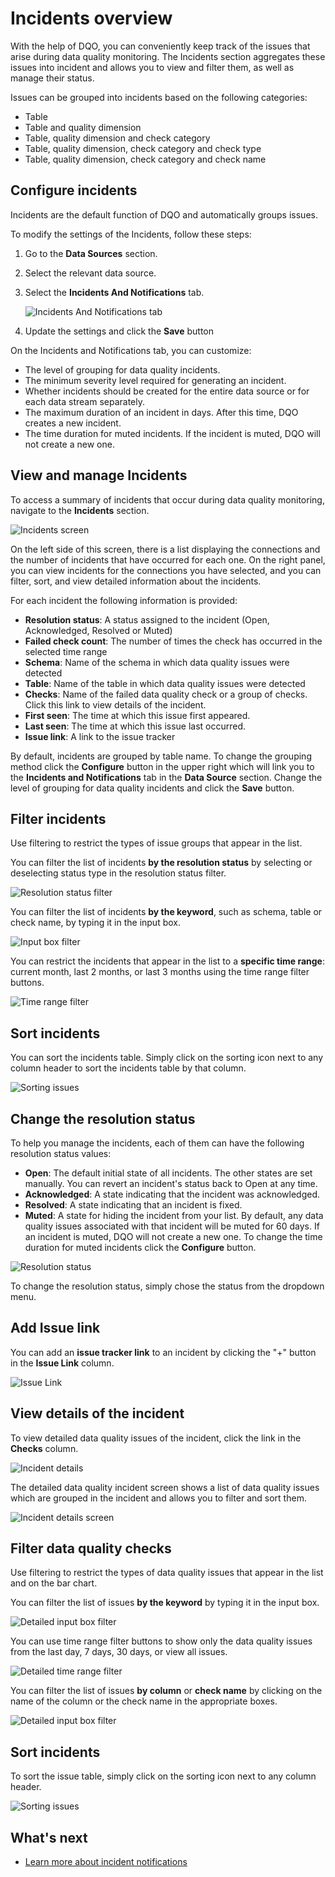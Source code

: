 # Incidents overview

With the help of DQO, you can conveniently keep track of the issues that arise during data quality monitoring. The Incidents section aggregates
these issues into incident and allows you to view and filter them, as well as manage their status.

Issues can be grouped into incidents based on the following categories:

- Table
- Table and quality dimension
- Table, quality dimension and check category
- Table, quality dimension, check category and check type
- Table, quality dimension, check category and check name

## Configure incidents

Incidents are the default function of DQO and automatically groups issues.

To modify the settings of the Incidents, follow these steps:

1. Go to the **Data Sources** section.

2. Select the relevant data source.

3. Select the **Incidents And Notifications** tab.

   ![Incidents And Notifications tab](https://dqops.com/docs/images/working-with-dqo/incidents-and-notifications/incidents-and-notifications-settings.png)

4. Update the settings and click the **Save** button

On the Incidents and Notifications tab, you can customize:

- The level of grouping for data quality incidents.
- The minimum severity level required for generating an incident.
- Whether incidents should be created for the entire data source or for each data stream separately.
- The maximum duration of an incident in days. After this time, DQO creates a new incident.
- The time duration for muted incidents. If the incident is muted, DQO will not create a new one.

## View and manage Incidents

To access a summary of incidents that occur during data quality monitoring, navigate to the **Incidents** section.

![Incidents screen](https://dqops.com/docs/images/working-with-dqo/incidents-and-notifications/incidents-screen.png)

On the left side of this screen, there is a list displaying the connections and the number of incidents that have
occurred for each one. On the right panel, you can view incidents for the connections you have selected, and you can
filter, sort, and view detailed information about the incidents.

For each incident the following information is provided:

- **Resolution status**: A status assigned to the incident (Open, Acknowledged, Resolved or Muted)
- **Failed check count**: The number of times the check has occurred in the selected time range
- **Schema**: Name of the schema in which data quality issues were detected
- **Table**: Name of the table in which data quality issues were detected
- **Checks**: Name of the failed data quality check or a group of checks. Click this link to view details of the incident.
- **First seen**: The time at which this issue first appeared.
- **Last seen**: The time at which this issue last occurred.
- **Issue link**: A link to the issue tracker

By default, incidents are grouped by table name. To change the grouping method click the **Configure** button in the upper right which
will link you to the **Incidents and Notifications** tab in the **Data Source** section.
Change the level of grouping for data quality incidents and click the **Save** button.

## Filter incidents

Use filtering to restrict the types of issue groups that appear in the list.

You can filter the list of incidents **by the resolution status** by selecting or deselecting status type in the resolution status filter.

![Resolution status filter](https://dqops.com/docs/images/working-with-dqo/incidents-and-notifications/resolution-status-filter.png)

You can filter the list of incidents **by the keyword**, such as schema, table or check name, by typing it in the input box.

![Input box filter](https://dqops.com/docs/images/working-with-dqo/incidents-and-notifications/input-box-filter.png)

You can restrict the incidents that appear in the list to a **specific time range**: current month, last 2 months, or last 3
months using the time range filter buttons.

![Time range filter](https://dqops.com/docs/images/working-with-dqo/incidents-and-notifications/time-range-filter.png)

## Sort incidents

You can sort the incidents table. Simply click on the sorting icon next to any column header to sort the incidents table by that column.

![Sorting issues](https://dqops.com/docs/images/working-with-dqo/incidents-and-notifications/sort-incidents.png)

## Change the resolution status

To help you manage the incidents, each of them can have the following resolution status values:

- **Open**: The default initial state of all incidents. The other states are set manually. You can revert an incident's status back to Open at any time.
- **Acknowledged**: A state indicating that the incident was acknowledged.
- **Resolved**: A state indicating that an incident is fixed.
- **Muted**: A state for hiding the incident from your list. By default, any data quality issues associated with that
  incident will be muted for 60 days. If an incident is muted, DQO will not create a new one. To change the time duration for muted incidents
  click the **Configure** button.

![Resolution status](https://dqops.com/docs/images/working-with-dqo/incidents-and-notifications/resolution-status.png)

To change the resolution status, simply chose the status from the dropdown menu.

## Add Issue link

You can add an **issue tracker link** to an incident by clicking the "+" button in the **Issue Link** column.

![Issue Link](https://dqops.com/docs/images/working-with-dqo/incidents-and-notifications/issue-link2.png)


## View details of the incident

To view detailed data quality issues of the incident, click the link in the **Checks** column.

![Incident details](https://dqops.com/docs/images/working-with-dqo/incidents-and-notifications/incident-details.png)

The detailed data quality incident screen shows a list of data quality issues which are grouped in the incident and allows you to
filter and sort them.

![Incident details screen](https://dqops.com/docs/images/working-with-dqo/incidents-and-notifications/incident-details-screen.png)


## Filter data quality checks

Use filtering to restrict the types of data quality issues that appear in the list and on the bar chart.

You can filter the list of issues **by the keyword** by typing it in the input box.

![Detailed input box filter](https://dqops.com/docs/images/working-with-dqo/incidents-and-notifications/details-input-box-filter.png)

You can use time range filter buttons to show only the data quality issues from the last day, 7 days, 30 days, or view all issues.

![Detailed time range filter](https://dqops.com/docs/images/working-with-dqo/incidents-and-notifications/details-time-range-filter.png)

You can filter the list of issues **by column** or **check name** by clicking on the name of the column or the check name in the appropriate boxes.

![Detailed input box filter](https://dqops.com/docs/images/working-with-dqo/incidents-and-notifications/details-column-or-check-filter.png)

## Sort incidents

To sort the issue table, simply click on the sorting icon next to any column header.

![Sorting issues](https://dqops.com/docs/images/working-with-dqo/incidents-and-notifications/sort-issues.png)


## What's next

- [Learn more about incident notifications](../../integrations/webhooks/index.md)